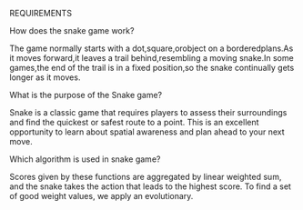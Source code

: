 REQUIREMENTS 

How does the snake game work?

   The game normally starts with a dot,square,orobject on a borderedplans.As it moves forward,it leaves a trail behind,resembling a moving snake.In some games,the end of the 
 trail is in a fixed position,so the snake continually gets longer as it moves.
  
What is the purpose of the Snake game?

  Snake is a classic game that requires players to assess their surroundings and find the quickest or safest route to a point. This is an excellent opportunity to learn about 
spatial awareness and plan ahead to your next move.

Which algorithm is used in snake game?

  Scores given by these functions are aggregated by linear weighted sum, and the snake takes the action that leads to the highest score. To find a set of good weight values, we
apply an evolutionary. 
